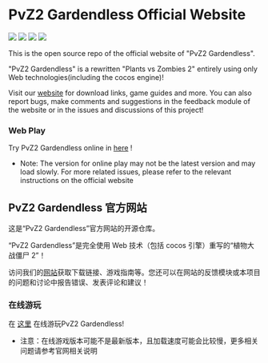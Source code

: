 # PvZ2 Gardendless Official Website

![](https://img.shields.io/badge/author-Gaozih-%2366ccff)
![](https://img.shields.io/github/license/Gzh0821/pvzg_site)
![](https://img.shields.io/github/actions/workflow/status/Gzh0821/pvzg_site/pages%2Fpages-build-deployment)
![](https://img.shields.io/github/stars/Gzh0821/pvzg_site)

This is the open source repo of the official website of "PvZ2 Gardendless".

"PvZ2 Gardendless" is a rewritten "Plants vs Zombies 2" entirely using only Web technologies(including the cocos engine)!

Visit our [website](https://pvzge.com/en/) for download links, game guides and more. You can also report bugs, make comments and suggestions in the feedback module of the website or in the issues and discussions of this project!

### Web Play

Try PvZ2 Gardendless online in [here](https://pvz2-test.gaozih.com/) !

- Note: The version for online play may not be the latest version and may load slowly. For more related issues, please refer to the relevant instructions on the official website

## PvZ2 Gardendless 官方网站

这是“PvZ2 Gardendless”官方网站的开源仓库。

“PvZ2 Gardendless”是完全使用 Web 技术（包括 cocos 引擎）重写的“植物大战僵尸 2”！

访问我们的[网站](https://pvzge.com)获取下载链接、游戏指南等。您还可以在网站的反馈模块或本项目的问题和讨论中报告错误、发表评论和建议！

### 在线游玩
在 [这里](https://pvz2-test.gaozih.com/) 在线游玩PvZ2 Gardendless!

- 注意：在线游戏版本可能不是最新版本，且加载速度可能会比较慢，更多相关问题请参考官网相关说明
